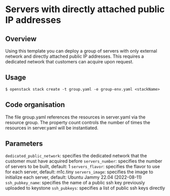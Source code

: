 # Servers with directly attached public IP addresses

## Overview

Using this template you can deploy a group of servers with only external network and directly attached public IP addresses. This requires a dedicated network that customers can acquire upon request.

## Usage

```$ openstack stack create -t group.yaml -e group-env.yaml <stackName>```

## Code organisation

The file group.yaml references the resources in server.yaml via the resource group. The property count controls the number of times the resources in server.yaml will be instantiated.

## Parameters

  `dedicated_public_network`: specifies the dedicated network that the customer must have acquired before
  `servers_number`: specifies the number of servers to be built, default: 1
  `servers_flavor`: specifies the flavor to use for each server, default: m1c.tiny
  `servers_image`: specifies the image to initialize each server, default: Ubuntu Jammy 22.04 (2022-08-11)
  `ssh_pubkey_name`: specifies the name of a public ssh key previously uploaded to keystone
  `ssh_pubkeys`: specifies a list of public ssh keys directly

